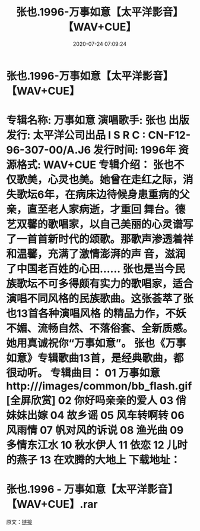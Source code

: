 ﻿---
title: 张也.1996-万事如意【太平洋影音】【WAV+CUE】
date: 2020-07-24 07:09:24
categories: WAV车载音乐、镜像
tags: 华语中文
---
# 张也.1996-万事如意【太平洋影音】【WAV+CUE】

专辑名称: 万事如意
演唱歌手: 张也
出版发行: 太平洋公司出品
I S R C : CN-F12-96-307-00/A.J6
发行时间: 1996年
资源格式: WAV+CUE
专辑介绍：
张也不仅歌美，心灵也美。她曾在走红之际，消失歌坛6年，在病床边待候身患重病的父亲，直至老人家病逝，才重回
舞台。德艺双馨的歌唱家，以自己美丽的心灵谱写了一首首新时代的颂歌。那歌声渗透着祥和温馨，充满了激情澎湃的声
音，滋润了中国老百姓的心田……
张也是当今民族歌坛不可多得颇有实力的歌唱家，适合演唱不同风格的民族歌曲。这张荟萃了张也13首各种演唱风格
的精品力作，不妖不媚、流畅自然、不落俗套、全新质感。她用真诚祝你“万事如意”。
张也《万事如意》专辑歌曲13首，是经典歌曲，都很动听。
专辑曲目：
01 万事如意
http:///images/common/bb_flash.gif[全屏欣赏]
02 你好吗亲亲的爱人
03 俏妹妹出嫁
04 故乡谣
05 风车转啊转
06 风雨情
07 帆对风的诉说
08 渔光曲
09 多情东江水
10 秋水伊人
11 依恋
12 儿时的燕子
13 在欢腾的大地上
下载地址：
==============================
张也.1996 - 万事如意【太平洋影音】【WAV+CUE】.rar
==============================
原文：[链接](https://blog.sina.com.cn/s/blog_1647c7e7601030nag.html)